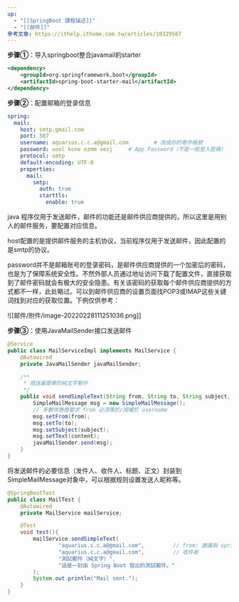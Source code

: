 ```yaml
---
up:
  - "[[SpringBoot 課程描述]]"
  - "[[邮件]]"
參考文章: https://ithelp.ithome.com.tw/articles/10329567
---
```

**步骤①**：导入springboot整合javamail的starter

```xml
<dependency>
    <groupId>org.springframework.boot</groupId>
    <artifactId>spring-boot-starter-mail</artifactId>
</dependency>
```

**步骤②**：配置邮箱的登录信息

```yaml
spring:  
  mail:  
    host: smtp.gmail.com  
    port: 587  
    username: aquarius.c.c.a@gmail.com        # 改成你的寄件帳號  
    password: uool kcne ezmm xezj     # App Password（不是一般登入密碼）  
    protocol: smtp  
    default-encoding: UTF-8  
    properties:  
      mail:  
        smtp:  
          auth: true  
          starttls:  
            enable: true
```

​java 程序仅用于发送邮件，邮件的功能还是邮件供应商提供的，所以这里是用别人的邮件服务，要配置对应信息。

​host配置的是提供邮件服务的主机协议，当前程序仅用于发送邮件，因此配置的是smtp的协议。

​password并不是邮箱账号的登录密码，是邮件供应商提供的一个加密后的密码，也是为了保障系统安全性。不然外部人员通过地址访问下载了配置文件，直接获取到了邮件密码就会有极大的安全隐患。有关该密码的获取每个邮件供应商提供的方式都不一样，此处略过。可以到邮件供应商的设置页面找POP3或IMAP这些关键词找到对应的获取位置。下例仅供参考：

![[邮件/附件/image-20220228111251036.png]]

**步骤③**：使用JavaMailSender接口发送邮件

```java
@Service
public class MailServiceImpl implements MailService {
    @Autowired
    private JavaMailSender javaMailSender;

    /**
     * 發送最簡單的純文字郵件
     */
    public void sendSimpleText(String from, String to, String subject, String content) {
        SimpleMailMessage msg = new SimpleMailMessage();
        // 多數供應商要求 from 必須等於/授權於 username
        msg.setFrom(from);
        msg.setTo(to);
        msg.setSubject(subject);
        msg.setText(content);
        javaMailSender.send(msg);
    }
}
```

​将发送邮件的必要信息（发件人、收件人、标题、正文）封装到SimpleMailMessage对象中，可以根据规则设置发送人昵称等。

```java
@SpringBootTest
public class MailTest {
    @Autowired
    private MailService mailService;

    @Test
    void test(){
        mailService.sendSimpleText(
                "aquarius.c.c.a@gmail.com",         // from: 建議與 spring.mail.username 相同
                "aquarius.c.c.a@gmail.com",         // 收件者
                "測試郵件（純文字）",
                "這是一封由 Spring Boot 發出的測試郵件。"
        );
        System.out.println("Mail sent.");
    }
}
```